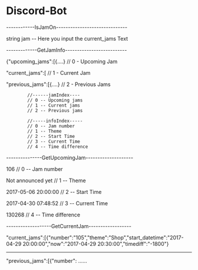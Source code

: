 # Discord-Bot

------------IsJamOn------------------------------

string jam -- Here you input the current_jams Text



-------------GetJamInfo--------------------------

{"upcoming_jams":[{....} // 0 - Upcoming Jam

"current_jams":[  		 // 1 - Current Jam

"previous_jams":[{....}  // 2 - Previous Jams


			//------jamIndex----
			// 0 -- Upcoming jams
			// 1 -- Current jams
			// 2 -- Previous jams

			//-----infoIndex-----
			// 0 -- Jam number
			// 1 -- Theme
			// 2 -- Start Time
			// 3 -- Current Time
			// 4 -- Time difference

---------------GetUpcomingJam--------------------

106				// 0 -- Jam number	

Not announced yet		// 1 -- Theme		

2017-05-06 20:00:00		// 2 -- Start Time	

2017-04-30 07:48:52		// 3 -- Current Time	

130268				// 4 -- Time difference

-------------------GetCurrentJam------------------

"current_jams":[{"number":"105","theme":"Shop","start_datetime":"2017-04-29 20:00:00","now":"2017-04-29 20:30:00","timediff":"-1800"}

--------------------------------------------------

"previous_jams":[{"number": ......
